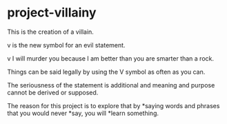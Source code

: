 # project-villainy
This is the creation of a villain.

v is the new symbol for an evil statement.

v I will murder you because I am better than you are smarter than a rock.

Things can be said legally by using the V symbol as often as you can.

The seriousness of the statement is additional and meaning and purpose cannot be derived or supposed.

The reason for this project is to explore that by *saying words and phrases that you would never *say, you will *learn something.
